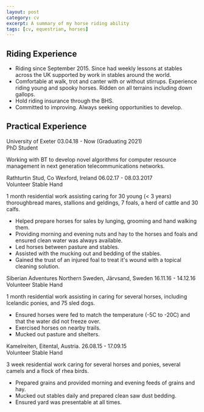 ```yaml
---
layout: post
category: cv
excerpt: A summary of my horse riding ability
tags: [cv, equestrian, horses]
---
```


## Riding Experience
<ul>
    <li>
        Riding since September 2015. Since had weekly lessons at stables across the UK supported by work in stables around the world.
    </li>
    <li>
        Comfortable at walk, trot and canter with or without stirrups.
        Experience riding young and spooky horses.
        Ridden on all terrains including down gallops.
    </li>
    <li>
        Hold riding insurance through the BHS.
    </li>
    <li>
        Committed to improving. Always seeking opportunities to develop.
    </li>
</ul>

## Practical Experience
<div class="job-item">
    <div class="job-info">
        <span>University of Exeter</span>
        <date>03.04.18 - Now (Graduating 2021)</date>
    </div> 
    <div class="job-title">PhD Student</div>
    <p>
        Working with BT to develop novel algorithms for computer resource management in next generation telecommunications networks.
    </p>
</div>

<div class="experience">
    <div class="job-item">
        <div class="job-info">
            <span>Rathturtin Stud, Co Wexford, Ireland</span>
            <date>06.02.17 - 08.03.2017</date>
        </div>
        <div class="job-title">Volunteer Stable Hand</div>
        <div class="job-body">
            <p>
                1 month residential work assisting caring for 30 young (< 3 years) thoroughbread mares, stallions and geldings, 7 foals, a herd of cattle and 30 calfs. 
            </p>
            <ul>
                <li>
                    Helped prepare horses for sales by lunging, grooming and hand walking them.
                </li>
                <li>
                    Providing morning and evening nuts and hay to the horses and foals and ensured clean water was always available.
                </li>
                <li>
                    Led horses between pasture and stables.
                </li>
                <li>
                    Assisted with the mucking out and bedding of the stables.
                </li>
                <li>
                    Gained the trust of an injured foal to treat it's wound with a topical cleaning solution.
                </li>
            </ul>
        </div>
    </div>
    <div class="job-item">
        <div class="job-info">
            <span>Siberian Adventures Northern Sweden, Järvsand, Sweden</span>
            <date>16.11.16 - 14.12.16</date>
        </div>
        <div class="job-title">Volunteer Stable Hand</div>
        <div class="job-body">
            <p>
                1 month residential work assisting in caring for several horses, including Icelandic ponies, and 75 sled dogs. 
            </p>
            <ul>
                <li>
                    Ensured horses were fed to match the temperature (-5C to -20C) and that the water did not freeze over.
                </li>
                <li>
                    Exercised horses on nearby trails.
                </li>
                <li>
                    Mucked out pasture and shelters.
                </li>
            </ul>
        </div>
    </div>
    <div class="job-item">
        <div class="job-info">
            <span>Kamelreiten, Eitental, Austria.</span>
            <date>26.08.15 - 17.09.15</date>
        </div>
        <div class="job-title">Volunteer Stable Hand</div>
        <div>
            <p>
                3 week residential work caring for several horses and ponies, several camels and a flock of rhea birds.
            </p>
            <ul>
                <li>
                    Prepared grains and provided morning and evening feeds of grains and hay.
                </li>
                <li>
                    Mucked out stables daily and prepared clean saw dust bedding.
                </li>
                <li>
                    Ensured yard was presentable at all times.
                </li>
            </ul>
        </div>
    </div>
</div>